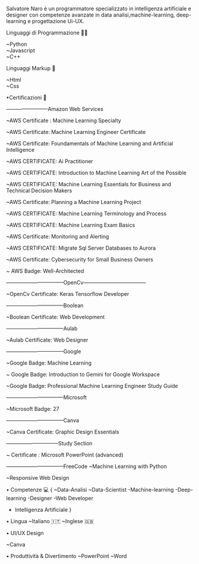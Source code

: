 Salvatore Naro è un programmatore specializzato in intelligenza artificiale e designer con competenze avanzate  in data analisi,machine-learning, deep-learning e progettazione Ui-UX.

Linguaggi di Programmazione 👨‍💻 

~Python                                            
~Javascript                                   
~C++              



Linguaggi Markup 💎

~Html  
~Css   

•Certificazioni 📄

————————Amazon Web Services

~AWS Certificate : Machine Learning Specialty

~AWS Certificate: Machine Learning Engineer Certificate

~AWS Certificate: Foundamentals  of Machine Learning and Artificial Intelligence 

~AWS CERTIFICATE: Ai Practitioner

~AWS CERTIFICATE: Introduction to Machine Learning Art of the Possible

~AWS CERTIFICATE: Machine Learning Essentials for Business and Technical Decision Makers

~AWS Certificate: Planning a Machine Learning Project

~AWS CERTIFICATE: Machine Learning Terminology and Process

~AWS CERTIFICATE: Machine Learning Exam Basics

~AWS Certificate: Monitoring and Alerting

~AWS CERTIFICATE: Migrate Sql Server Databases to Aurora

~AWS Certificate: Cybersecurity for Small Business Owners

~ AWS Badge: Well-Architected

———————————OpenCv————————————

~OpenCv Certificate: Keras Tensorflow Developer 

———————————Boolean

~Boolean Certificate: Web Development 

———————————Aulab

~Aulab Certificate: Web Designer

———————————Google

~Google Badge:  Machine Learning

~ Google Badge: Introduction to Gemini for Google Workspace

~Google Badge: Professional Machine Learning Engineer Study Guide

———————————Microsoft

~Microsoft Badge: 27

———————————Canva

~Canva Certificate: Graphic Design Essentials

——————————Study Section

~ Certificate : Microsoft PowerPoint (advanced)

———————————FreeCode
~Machine Learning with Python

~Responsive Web Design



• Competenze 💻 {
~Data-Analisi
~Data-Scientist
-Machine-learning
-Deep-learning
-Designer
-Web Developer 
- Intelligenza Artificiale
}


• Lingua
~Italiano 🇮🇹 
~Inglese 🇬🇧 



• UI/UX Design 

~Canva    



• Produttività & Divertimento
~PowerPoint
~Word             


